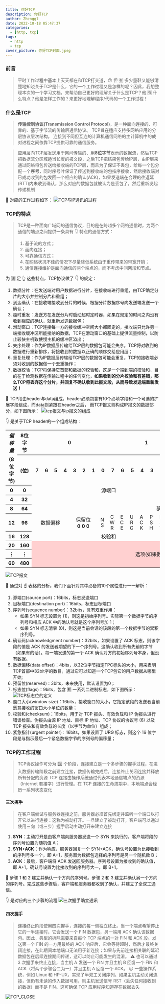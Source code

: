 ```yaml
---
title: 你好TCP
description: 你好TCP
author: Zhenggl
date: 2022-10-18 05:47:37
categories:
  - [http, tcp]
tags:
  - http
  - tcp
cover_picture: 你好TCP封面.jpeg
---
```


### 前言
> 平时工作过程中基本上天天都在和TCP打交道，:confused: 但 :u6709: 多少童鞋又能够清楚地知晓关于TCP是什么，它的一个工作过程又是怎样的呢？因此，我想整理本次的一个学习文档，来帮助自己更好的理解关于什么是TCP？他 :u6709: 什么特点？他是怎样工作的？来更好地理解程序/代码的一个工作过程！

### 什么是TCP
> **传输控制协议(Transmission Control Protocol)**，是一种面向连接的、可靠的、基于字节流的传输层通信协议。
> TCP旨在适应支持多网络应用的分层协议层次结构。 连接到不同但互连的计算机通信网络的主计算机中的成对进程之间依靠TCP提供可靠的通信服务。

> 应用层向TCP层发送用于网间传输的、用**8位字节**表示的数据流，然后TCP把数据流分区城适当长度的报文段，之后TCP把结果包传给IP层，由IP层来通过网络将包传送给接收端的TCP层，而且为了保证不丢包，给每一个包分配一个**序号**，同时序号叶保证了传送到接收端的包按序接收，然后接收端对已成功收到的包发回一个相应的确认(ACK)，如果发送端在合理的往返延(RTT)内未收到确认，那么对应的数据包就被认为是丢包了，然后重新发起传递机制

:star2: 对应的工作过程如下：
![TCP与IP通讯的过程](TCP与IP通讯的过程.png)

### TCP的特点
> TCP是一种面向广域网的通信协议，目的是在跨越多个网络通信时，为两个通信的端点之间提供一条具有 :point_down: 特点的通信方式：
> 1. 基于流的方式；
> 2. 面向连接；
> 3. 可靠通信方式；
> 4. 在网络状况不佳的情况下尽量降低系统由于重传带来的带宽开销；
> 5. 通信连接维护是面向通信的两个端点的，而不考虑中间网段和节点。

为 :u6e80: 足 :point_up_2: 这些特点，TCP协议做了 :point_down: 的规定：
1. 数据分片：在发送端对用户数据进行分片，在接收端进行重组，由TCP确定分片的大小并控制分片和重组；
2. 到达确认：在接收端接收到分片的时候，根据分片数据序号向发送端发送一个确认；
3. 超时重发：发送方在发送分片时启动超时定时器，如果在规定的时间之内没有收到相应的确认，就重新发送数据包；
4. 滑动窗口：TCP连接每一方的接收缓冲空间大小都固定的，接收端只允许另一端接收缓冲区所能接纳的数据，TCP在滑动窗口的基础上提供流量控制，以防止较快主机致使慢主机的缓冲区溢出；
5. 失序处理：作为IP数据层传输给TCP层的数据包可能会失序，TCP将对收到的数据进行重新排序，将接收到的数据以正确的顺序交给应用层；
6. 重复处理：作为IP数据层传输给TCP层的数据包可能会重复，TCP的接收端必须对收到的数据做一个去重操作；
7. 数据校验：TCP将保持它首部和数据的校验和，这是一个端到端的校验和，目的在于检测数据在传输过程中的任何变化，**如果收到的分片校验和有差错，那么TCP将丢弃这个分片，并回复不确认收到此报文段，从而导致发送端重新发送！**

:star2: TCP段由header与data组成，header必须包含有10个必填字段和一个可选的扩展字段组成，而data则紧跟在header之后， 而TCP报文则构成IP报文的数据部分，如下图所示：
![tcp报文与ip报文的组成](tcp报文与ip报文的组成.png)

:point_down: 是关于TCP header的一个组成结构：

<table class="wikitable" style="margin: 0 auto; text-align:center">
<tbody><tr>
<th style="border-bottom:none; border-right:none;"><i>偏移量</i>
</th>
<th style="border-left:none;">8位字节
</th>
<th colspan="8">0
</th>
<th colspan="8">1
</th>
<th colspan="8">2
</th>
<th colspan="8">3
</th></tr>
<tr>
<th style="border-top: none">(8位字节)
</th>
<th>(位)</th>
<th>&nbsp;7</th>
<th>&nbsp;6</th>
<th>&nbsp;5</th>
<th>&nbsp;4</th>
<th>&nbsp;3</th>
<th>&nbsp;2</th>
<th>&nbsp;1</th>
<th>&nbsp;0</th>
<th>&nbsp;7</th>
<th>&nbsp;6</th>
<th>&nbsp;5</th>
<th>&nbsp;4</th>
<th>&nbsp;3</th>
<th>&nbsp;2</th>
<th>&nbsp;1</th>
<th>&nbsp;0</th>
<th>&nbsp;7</th>
<th>&nbsp;6</th>
<th>&nbsp;5</th>
<th>&nbsp;4</th>
<th>&nbsp;3</th>
<th>&nbsp;2</th>
<th>&nbsp;1</th>
<th>&nbsp;0</th>
<th>&nbsp;7</th>
<th>&nbsp;6</th>
<th>&nbsp;5</th>
<th>&nbsp;4</th>
<th>&nbsp;3</th>
<th>&nbsp;2</th>
<th>&nbsp;1</th>
<th>&nbsp;0</th></tr>
<tr>
<th>0
</th>
<th>0
</th>
<td colspan="16">源端口</td>
<td colspan="16">目标端口</td>
</tr>
<tr>
<th>4
</th>
<th>32
</th>
<td colspan="32">序列号
</td></tr>
<tr>
<th>8
</th>
<th>64
</th>
<td colspan="32">确认码 (如果设置了ACK)
</td></tr>
<tr>
<th>12
</th>
<th>96
</th>
<td colspan="4">数据偏移</td>
<td colspan="3">保留位<br><b>0 0 0</b></td>
<td><div style="writing-mode: vertical-lr; text-orientation: upright; letter-spacing: -0.12em; line-height:1em; width:1em;">NS</div></td>
<td><div style="writing-mode: vertical-lr; text-orientation: upright; letter-spacing: -0.12em; line-height:1em; width:1em;">CWR</div></td>
<td><div style="writing-mode: vertical-lr; text-orientation: upright; letter-spacing: -0.12em; line-height:1em; width:1em;">ECE</div></td>
<td><div style="writing-mode: vertical-lr; text-orientation: upright; letter-spacing: -0.12em; line-height:1em; width:1em;">URG</div></td>
<td><div style="writing-mode: vertical-lr; text-orientation: upright; letter-spacing: -0.12em; line-height:1em; width:1em;">ACK</div></td>
<td><div style="writing-mode: vertical-lr; text-orientation: upright; letter-spacing: -0.12em; line-height:1em; width:1em;">PSH</div></td>
<td><div style="writing-mode: vertical-lr; text-orientation: upright; letter-spacing: -0.12em; line-height:1em; width:1em;">RST</div></td>
<td><div style="writing-mode: vertical-lr; text-orientation: upright; letter-spacing: -0.12em; line-height:1em; width:1em;">SYN</div></td>
<td><div style="writing-mode: vertical-lr; text-orientation: upright; letter-spacing: -0.12em; line-height:1em; width:1em;">FIN</div></td>
<td colspan="16">窗口大小
</td></tr>
<tr>
<th>16
</th>
<th>128
</th>
<td colspan="16">校验和</td>
<td colspan="16">紧急指针(如果设置了URG)
</td></tr>
<tr>
<th>20<br>
</th>
<th>160<br>
</th>
<td colspan="32" rowspan="3" style="background:#ffd0d0;">选项(如果数据偏移量>5，则末位补充0字节)<br>
</td></tr>
<tr>
<th>⋮
</th>
<th>⋮
</th></tr>
<tr>
<th>60
</th>
<th>480
</th></tr></tbody></table>

![TCP报文](TCP报文.png)

:stars: 通过对 :point_up: 表格的分析，我们下面针对其中必备的10个属性进行一一解析：

1. 源端口(source port)：16bits，标志发送端口
2. 目标端口(destination port)：16bits，标志目标端口
3. 序列号(sequence number)：32bits，具有双重作用：
   * 如果 SYN 标志设置为 (1)，则这是初始序列号。实际第一个数据字节的序列号和相应 ACK 中的确认号就是这个序列号加 1；
   * 如果 SYN 标志清零 (0)，则这是当前会话的该段的第一个数据字节的累积序列号。
4. 确认码(acknowledgment number)：32bits，如果设置了 ACK 标志，则该字段的值是 ACK 的发送者期望的下一个序列号。这确认收到所有先前的字节（如果有的话）。每一端发送的第一个 ACK​​ 确认对方的初始序列号本身，但没有数据。
5. 数据偏移(data offset)：4bits，以32位字节指定TPC标头的大小，用来表明TCP首部中32bit字的数目，通过它可以知道一个TCP包它的用户数据从哪里开始;
6. 预留位(reserved)：3bits，未来使用，默认设置为0；
7. 标志位(flags)：9bits，包含 :u6709: 一系列二进制标志，如下图所示：
![TCP标志位的定义](TCP标志位的定义.png)
8. 窗口大小(window size)：16bits，接收窗口的大小，它指定该段的发送者当前愿意接收的窗口大小单位的数量；
9. 校验和(checksum)：16bits，用于对 TCP 报头、有效负载和 IP 伪报头进行错误检查。伪报头由源 IP 地址、目标 IP 地址、TCP 协议的协议号 (6) 以及 TCP 报头和有效负载的长度（以字节为单位）组成；
10. 紧急指针(urgent pointer)：16bits，如果设置了 URG 标志，则这个 16 位字段是与指示最后一个紧急数据字节的序列号的偏移量；

### TCP的工作过程
> TCP协议操作可分为 :three: 个阶段，连接建立是一个多步骤的握手过程，在进入数据传输阶段之前建立连接，数据传输完成后，连接终止关闭连接并释放所有分配的资源
> TCP 连接由操作系统通过代表本地通信端点的资源（Internet 套接字）进行管理。在 TCP 连接的生命周期中，本地端点会经历一系列状态变化

#### 三次挥手
> 在客户端尝试与服务器连接之前，服务器必须首先绑定并监听一个端口以打开它以进行连接：这称为被动打开。一旦建立了被动打开，客户端可以通过使用三向（或三步）握手启动主动打开来建立连接

1. **SYN**：主动打开是由客户端向服务器发送一个 SYN 来执行的。客户端将段的序列号设置为随机值 A；
2. **SYN+ACK**：作为响应，服务器回复一个 SYN+ACK，确认号设置为比接收到的序列号多一个，即 A+1，服务器为数据包选择的序列号是另一个随机数 B；
3. **ACK**：最后，客户端将 ACK 发送回服务器。序列号设置为接收到的确认值，即 A+1，确认号设置为比接收到的序列号大一，即 B+1。

:star2: 步骤 1 和 2 建立并确认一个方向的序列号。步骤 2 和 3 建立并确认另一个方向的序列号。完成这些步骤后，客户端和服务器都收到了确认，并建立了全双工通信。

:point_down: 是对应的三个步骤的流程
![三次握手确立通讯](三次握手确立通讯.png)

#### 四次握手
> 连接终止阶段使用四次握手，连接的每一侧独立终止。当一个端点希望停止它的一半连接时，它会发送一个 FIN 数据包，另一端用 ACK 确认该数据包。因此，典型的拆除需要来自每个 TCP 端点的一对 FIN 和 ACK 段。发送第一个 FIN 的一方用最终的 ACK 响应后，它会等待超时，然后才最终关闭连接，在此期间本地端口无法用于新连接；如果与先前连接相关联的延迟数据包在后续连接期间传递，这可以防止可能发生的混淆。
> :warning: 也可以通过 3 次握手来终止连接，当主机 A 发送一个 FIN 并且主机 B 回复一个 FIN 和 ACK（将两个步骤合二为一）并且主机 A 回复一个 ACK​​。
> :confused: 一些操作系统，例如 Linux 和 HP-UX，实现了半双工关闭序列。如果主机主动关闭连接，但仍有未读的传入数据可用，则主机发送信号 RST（丢失任何接收到的数据）而不是 FIN。这可确保 TCP 应用程序知道存在数据丢失

![TCP_CLOSE](TCP_CLOSE.svg)